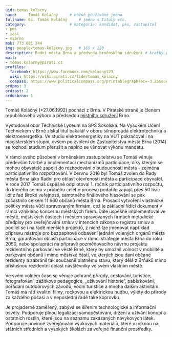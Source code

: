 ```yaml
---
uid: tomas.kolacny
name:     Tomáš Koláčný  	# běžně používáné jméno
fullname: Bc. Tomáš Koláčný  	# jméno s tituly etc.
category:                 	# kategorie: kandidat, pks, zastupitel
- pms
- zast
- msbrno
mob: 773 661 244
img: people/tomas-kolacny.jpg   # 165 x 220
description: Radní města Brna a předseda brněnského sdružení # kratký popis, max 160 znaků
mail:
- tomas.kolacny@pirati.cz
profiles:
  facebook: https://www.facebook.com/kolacnyt23
  wiki: https://wiki.pirati.cz/lide/tomas_kolacny
  compass: https://www.politicalcompass.org/printablegraph?ec=-3.25&soc=-4.62
ordpms: 3
ordzast: 2
ordmsbrno: 1
---
```


Tomáš Koláčný (*27.06.1992) pochází z Brna. V Pirátské straně je členem republikového výboru a předsedou [místního sdružení](https://wiki.pirati.cz/regiony/jiznimorava/brno/start) Brno.

Vystudoval obor Technické Lyceum na SPŠ Sokolská. Na Vysokém Učení Technickém v Brně získal titul bakalář v oboru silnoproudá elektrotechnika a elektroenergetika. Ve studiu elektroenergetiky na VUT pokračoval i na magisterském stupni, ovšem po zvolení do Zastupitelstva města Brna (2014) se rozhodl studium přerušit a naplno se věnovat výkonu mandátu.

V rámci svého působení v brněnském zastupitelstvu se Tomáš věnuje především tvorbě a implementaci mechanizmů participace, díky kterým se mohou obyvatelé zapojit do rozhodování o budoucnosti města - zejména participativního rozpočtování. V červnu 2016 byl Tomáš zvolen do Rady města Brna jako Radní pro oblast otevřenosti města a participace obyvatel. V roce 2017 Tomáš úspěšně odpilotoval 1. ročník participativního rozpočtu, do kterého se mu v průběhu celého procesu podařilo zapojit přes 50 tisíc lidí z řad široké veřejnosti, samotného finálového hlasování se pak zúčastnilo celkem 11 660 občanů města Brna. Prosadil vytvoření vlastnické politiky města vůči spravovaným firmám, což je základní řídící dokument v rámci vzniklého koncernu městských firem. Dále úspěšně implementoval ve městě, městských částech i městem spravovaných firmách metodické předpisy pro zveřejňování smluv v intencích zákona o registru smluv a podílel se i na řadě menších projektů, z nichž lze jmenovat například přípravu nástroje pro bezpapírové odbavení jednání volených orgánů města Brna, garantování oblasti participace v rámci strategie města Brna do roku 2050, nebo spolupráci na přípravě pozměňovacího návrhu projektu rezidentního parkování ve věstě Brně, který by umožnil volnost v mobilitě a parkování občanů i mimo městské části, ve kterých jsou daní občané rezidenty a zabránil tak současně platnému stavu, který dělá z Brňáků mimo příslušnou rezidentní oblast návštěvníky ve svém vlastním městě.

Ve svém volném čase se věnuje ochraně přírody, cestování, turistice, fotografování, zážitkové pedagogice, „oživování historie“, paběrkování, pořádání outdoorových závodů, vodní turistice a mnoha dalším aktivitám. Tomáš má rád kvalitní filmy, rockovou a elektrickou hudbu, výlety do přírody za každého počasí a v neposlední řadě také koprovku.

Je projaderně zaměřený, zabývá se šířením technologické a informační osvěty. Podporuje plnou legalizaci samopěstování, držení a užívání konopí a ostatních rostlin, které jsou na seznamu zakázaných návykových látek. Podporuje povinné zveřejňování výukových materiálů, které vzniknou na státních středních a vysokých školách za veřejné finanční prostředky.
